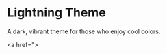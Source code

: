 <!-- README for Lightning -->

# Lightning Theme

A dark, vibrant theme for those who enjoy cool colors.

<a href=">
